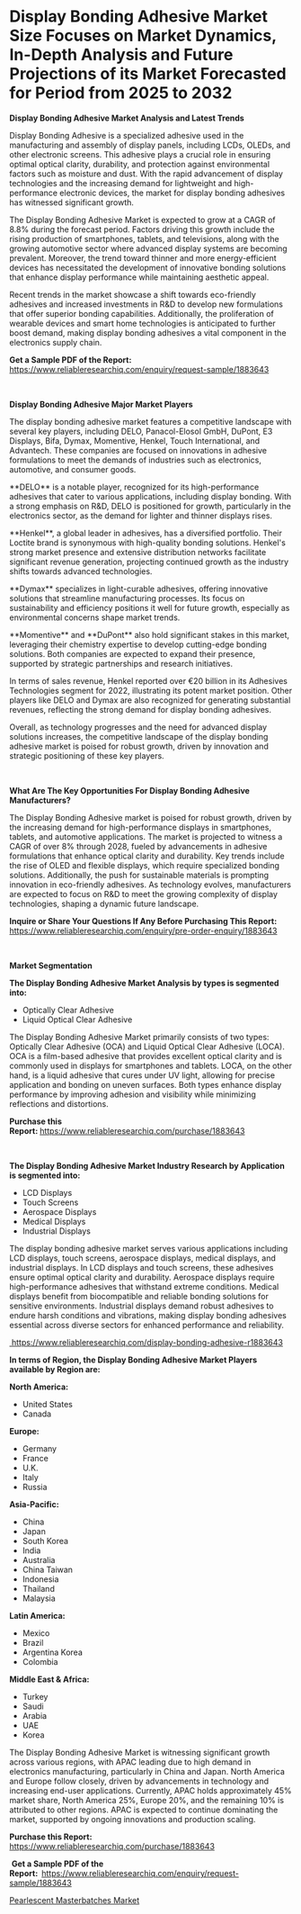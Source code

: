 <p><h1>Display Bonding Adhesive Market Size Focuses on Market Dynamics, In-Depth Analysis and Future Projections of its Market Forecasted for Period from 2025 to 2032</h1></p><p><strong>Display Bonding Adhesive Market Analysis and Latest Trends</strong></p>
<p><p>Display Bonding Adhesive is a specialized adhesive used in the manufacturing and assembly of display panels, including LCDs, OLEDs, and other electronic screens. This adhesive plays a crucial role in ensuring optimal optical clarity, durability, and protection against environmental factors such as moisture and dust. With the rapid advancement of display technologies and the increasing demand for lightweight and high-performance electronic devices, the market for display bonding adhesives has witnessed significant growth.</p><p>The Display Bonding Adhesive Market is expected to grow at a CAGR of 8.8% during the forecast period. Factors driving this growth include the rising production of smartphones, tablets, and televisions, along with the growing automotive sector where advanced display systems are becoming prevalent. Moreover, the trend toward thinner and more energy-efficient devices has necessitated the development of innovative bonding solutions that enhance display performance while maintaining aesthetic appeal.</p><p>Recent trends in the market showcase a shift towards eco-friendly adhesives and increased investments in R&D to develop new formulations that offer superior bonding capabilities. Additionally, the proliferation of wearable devices and smart home technologies is anticipated to further boost demand, making display bonding adhesives a vital component in the electronics supply chain.</p></p>
<p><strong>Get a Sample PDF of the Report:&nbsp;</strong> <a href="https://www.reliableresearchiq.com/enquiry/request-sample/1883643?utm_campaign=1087&utm_medium=2&utm_source=Github&utm_content=ia&utm_term=04022025&utm_id=display-bonding-adhesive">https://www.reliableresearchiq.com/enquiry/request-sample/1883643</a></p>
<p>&nbsp;</p>
<p><strong>Display Bonding Adhesive Major Market Players</strong></p>
<p><p>The display bonding adhesive market features a competitive landscape with several key players, including DELO, Panacol-Elosol GmbH, DuPont, E3 Displays, Bifa, Dymax, Momentive, Henkel, Touch International, and Advantech. These companies are focused on innovations in adhesive formulations to meet the demands of industries such as electronics, automotive, and consumer goods.</p><p>**DELO** is a notable player, recognized for its high-performance adhesives that cater to various applications, including display bonding. With a strong emphasis on R&D, DELO is positioned for growth, particularly in the electronics sector, as the demand for lighter and thinner displays rises. </p><p>**Henkel**, a global leader in adhesives, has a diversified portfolio. Their Loctite brand is synonymous with high-quality bonding solutions. Henkel's strong market presence and extensive distribution networks facilitate significant revenue generation, projecting continued growth as the industry shifts towards advanced technologies.</p><p>**Dymax** specializes in light-curable adhesives, offering innovative solutions that streamline manufacturing processes. Its focus on sustainability and efficiency positions it well for future growth, especially as environmental concerns shape market trends.</p><p>**Momentive** and **DuPont** also hold significant stakes in this market, leveraging their chemistry expertise to develop cutting-edge bonding solutions. Both companies are expected to expand their presence, supported by strategic partnerships and research initiatives.</p><p>In terms of sales revenue, Henkel reported over €20 billion in its Adhesives Technologies segment for 2022, illustrating its potent market position. Other players like DELO and Dymax are also recognized for generating substantial revenues, reflecting the strong demand for display bonding adhesives.</p><p>Overall, as technology progresses and the need for advanced display solutions increases, the competitive landscape of the display bonding adhesive market is poised for robust growth, driven by innovation and strategic positioning of these key players.</p></p>
<p>&nbsp;</p>
<p><strong>What Are The Key Opportunities For Display Bonding Adhesive Manufacturers?</strong></p>
<p><p>The Display Bonding Adhesive market is poised for robust growth, driven by the increasing demand for high-performance displays in smartphones, tablets, and automotive applications. The market is projected to witness a CAGR of over 8% through 2028, fueled by advancements in adhesive formulations that enhance optical clarity and durability. Key trends include the rise of OLED and flexible displays, which require specialized bonding solutions. Additionally, the push for sustainable materials is prompting innovation in eco-friendly adhesives. As technology evolves, manufacturers are expected to focus on R&D to meet the growing complexity of display technologies, shaping a dynamic future landscape.</p></p>
<p><strong>Inquire or Share Your Questions If Any Before Purchasing This Report:</strong> <a href="https://www.reliableresearchiq.com/enquiry/pre-order-enquiry/1883643?utm_campaign=1087&utm_medium=2&utm_source=Github&utm_content=ia&utm_term=04022025&utm_id=display-bonding-adhesive">https://www.reliableresearchiq.com/enquiry/pre-order-enquiry/1883643</a></p>
<p>&nbsp;</p>
<p><strong>Market Segmentation</strong></p>
<p><strong>The Display Bonding Adhesive Market Analysis by types is segmented into:</strong></p>
<p><ul><li>Optically Clear Adhesive</li><li>Liquid Optical Clear Adhesive</li></ul></p>
<p><p>The Display Bonding Adhesive Market primarily consists of two types: Optically Clear Adhesive (OCA) and Liquid Optical Clear Adhesive (LOCA). OCA is a film-based adhesive that provides excellent optical clarity and is commonly used in displays for smartphones and tablets. LOCA, on the other hand, is a liquid adhesive that cures under UV light, allowing for precise application and bonding on uneven surfaces. Both types enhance display performance by improving adhesion and visibility while minimizing reflections and distortions.</p></p>
<p><strong>Purchase this Report:&nbsp;</strong><a href="https://www.reliableresearchiq.com/purchase/1883643?utm_campaign=1087&utm_medium=2&utm_source=Github&utm_content=ia&utm_term=04022025&utm_id=display-bonding-adhesive">https://www.reliableresearchiq.com/purchase/1883643</a></p>
<p>&nbsp;</p>
<p><strong>The Display Bonding Adhesive Market Industry Research by Application is segmented into:</strong></p>
<p><ul><li>LCD Displays</li><li>Touch Screens</li><li>Aerospace Displays</li><li>Medical Displays</li><li>Industrial Displays</li></ul></p>
<p><p>The display bonding adhesive market serves various applications including LCD displays, touch screens, aerospace displays, medical displays, and industrial displays. In LCD displays and touch screens, these adhesives ensure optimal optical clarity and durability. Aerospace displays require high-performance adhesives that withstand extreme conditions. Medical displays benefit from biocompatible and reliable bonding solutions for sensitive environments. Industrial displays demand robust adhesives to endure harsh conditions and vibrations, making display bonding adhesives essential across diverse sectors for enhanced performance and reliability.</p></p>
<p><a href="https://www.reliableresearchiq.com/display-bonding-adhesive-r1883643?utm_campaign=1087&utm_medium=2&utm_source=Github&utm_content=ia&utm_term=04022025&utm_id=display-bonding-adhesive">&nbsp;https://www.reliableresearchiq.com/display-bonding-adhesive-r1883643</a></p>
<p><strong>In terms of Region, the Display Bonding Adhesive Market Players available by Region are:</strong></p>
<p>
    <p> <strong> North America: </strong>
        <ul>
            <li>United States</li>
            <li>Canada</li>
        </ul>
        </p> 
    <p> <strong> Europe: </strong>
        <ul>
            <li>Germany</li>
            <li>France</li>
            <li>U.K.</li>
            <li>Italy</li>
            <li>Russia</li>
        </ul>
        </p> 
    <p> <strong> Asia-Pacific: </strong>
        <ul>
            <li>China</li>
            <li>Japan</li>
            <li>South Korea</li>
            <li>India</li>
            <li>Australia</li>
            <li>China Taiwan</li>
            <li>Indonesia</li>
            <li>Thailand</li>
            <li>Malaysia</li>
        </ul>
        </p> 
    <p> <strong> Latin America: </strong>
        <ul>
            <li>Mexico</li>
            <li>Brazil</li>
            <li>Argentina Korea</li>
            <li>Colombia</li>
        </ul>
        </p> 
    <p> <strong> Middle East & Africa: </strong>
        <ul>
            <li>Turkey</li>
            <li>Saudi</li>
            <li>Arabia</li>
            <li>UAE</li>
            <li>Korea</li>
        </ul>
    </p>
    </p>
<p><p>The Display Bonding Adhesive Market is witnessing significant growth across various regions, with APAC leading due to high demand in electronics manufacturing, particularly in China and Japan. North America and Europe follow closely, driven by advancements in technology and increasing end-user applications. Currently, APAC holds approximately 45% market share, North America 25%, Europe 20%, and the remaining 10% is attributed to other regions. APAC is expected to continue dominating the market, supported by ongoing innovations and production scaling.</p></p>
<p><strong>Purchase this Report: </strong><a href="https://www.reliableresearchiq.com/purchase/1883643?utm_campaign=1087&utm_medium=2&utm_source=Github&utm_content=ia&utm_term=04022025&utm_id=display-bonding-adhesive">https://www.reliableresearchiq.com/purchase/1883643</a></p>
<p>&nbsp;<strong>Get a Sample PDF of the Report:&nbsp;&nbsp;</strong><a href="https://www.reliableresearchiq.com/enquiry/request-sample/1883643?utm_campaign=1087&utm_medium=2&utm_source=Github&utm_content=ia&utm_term=04022025&utm_id=display-bonding-adhesive">https://www.reliableresearchiq.com/enquiry/request-sample/1883643</a></p>
<p><strong></strong></p>
<p><p><a href="https://github.com/rrapajecundi/Market-Research-Report-List-1/blob/main/pearlescent-masterbatches-market.md?utm_campaign=1087&utm_medium=2&utm_source=Github&utm_content=ia&utm_term=04022025&utm_id=display-bonding-adhesive">Pearlescent Masterbatches Market</a></p></p>